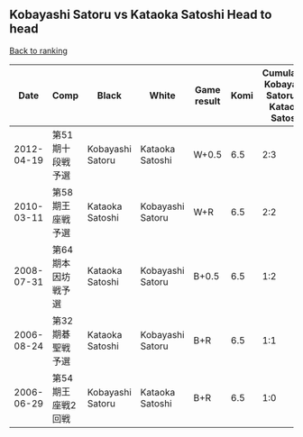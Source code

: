 ## Kobayashi Satoru vs Kataoka Satoshi Head to head

[Back to ranking](../../index.md)




| **Date** | **Comp** | **Black** | **White** | **Game result** | **Komi** | **Cumulative Kobayashi Satoru vs Kataoka Satoshi** | **Kobayashi Satoru streak** | **Kataoka Satoshi streak** | 
| --- | --- | --- | --- | --- | --- | --- | --- | --- |
| 2012-04-19 | 第51期十段戦予選 | Kobayashi Satoru | Kataoka Satoshi | W+0.5 | 6.5 | 2:3 | 0 | 1 | 
| 2010-03-11 | 第58期王座戦予選 | Kataoka Satoshi | Kobayashi Satoru | W+R | 6.5 | 2:2 | 1 | 0 | 
| 2008-07-31 | 第64期本因坊戦予選 | Kataoka Satoshi | Kobayashi Satoru | B+0.5 | 6.5 | 1:2 | 0 | 2 | 
| 2006-08-24 | 第32期碁聖戦予選 | Kataoka Satoshi | Kobayashi Satoru | B+R | 6.5 | 1:1 | 0 | 1 | 
| 2006-06-29 | 第54期王座戦2回戦 | Kobayashi Satoru | Kataoka Satoshi | B+R | 6.5 | 1:0 | 1 | 0 |




